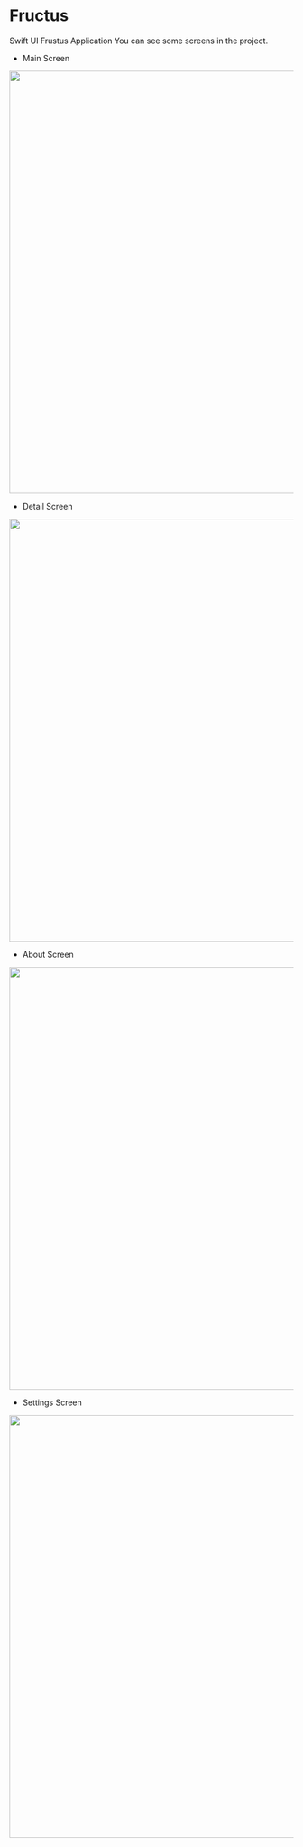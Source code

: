 # Fructus
Swift UI Frustus Application
You can see some screens in the project.

* Main Screen
<img src="https://user-images.githubusercontent.com/9380512/163669236-ad14001d-2bd1-4005-8820-a27fd0c0cfc5.png"  height="750">

* Detail Screen
<img src="https://user-images.githubusercontent.com/9380512/163669239-12e88c52-dae0-41fd-8288-3c46e50ccd9a.png"  height="750">

* About Screen
<img src="https://user-images.githubusercontent.com/9380512/163669241-7e7bb560-1b71-4999-ba9d-fad05f7b1132.png"  height="750">

* Settings Screen
<img src="https://user-images.githubusercontent.com/9380512/163669245-99818fdc-f7b0-438d-b566-f327df185b9e.png"  height="750">
